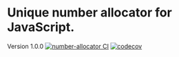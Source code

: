 # Unique number allocator for JavaScript.

Version 1.0.0 [![number-allocator CI](https://github.com/redboltz/number-allocator/workflows/number-allocator%20CI/badge.svg)](https://github.com/redboltz/number-allocator/actions) [![codecov](https://codecov.io/gh/redboltz/number-allocator/branch/master/graph/badge.svg)](https://codecov.io/gh/redboltz/number-allocator)
